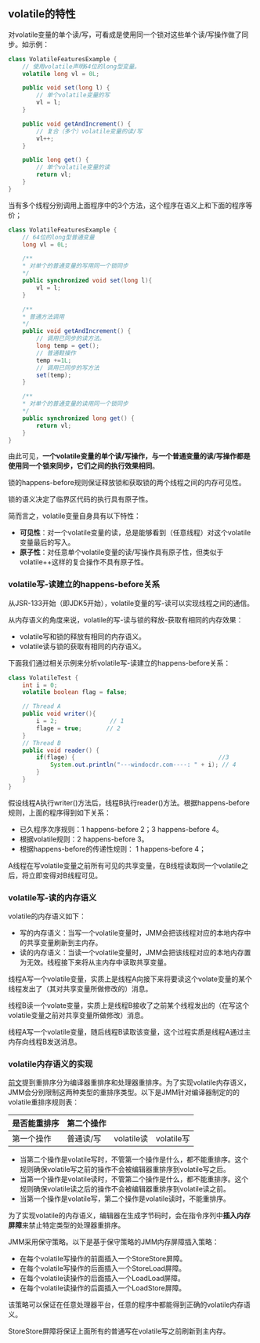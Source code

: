 ## volatile的特性

对volatile变量的单个读/写，可看成是使用同一个锁对这些单个读/写操作做了同步。如示例：

```java
class VolatileFeaturesExample {
    // 使用volatile声明64位的long型变量。
    volatile long vl = 0L;

    public void set(long l) {
        // 单个volatile变量的写
        vl = l;
    }

    public void getAndIncrement() {
        // 复合（多个）volatile变量的读/写
        vl++;
    }

    public long get() {
        // 单个volatile变量的读
        return vl;
    }
}
```
当有多个线程分别调用上面程序中的3个方法，这个程序在语义上和下面的程序等价；
```java
class VolatileFeaturesExample {
    // 64位的long型普通变量
    long vl = 0L;

    /**
    * 对单个的普通变量的写用同一个锁同步
    */
    public synchronized void set(long l){
        vl = l;
    }

    /**
    * 普通方法调用
    */
    public void getAndIncrement() {
        // 调用已同步的读方法。
        long temp = get();
        // 普通鞋操作
        temp +=1L;
        // 调用已同步的写方法
        set(temp);
    }

    /**
    * 对单个的普通变量的读用同一个锁同步
    */
    public synchronized long get() {
        return vl;
    }
}
```

由此可见，**一个volatile变量的单个读/写操作，与一个普通变量的读/写操作都是使用同一个锁来同步，它们之间的执行效果相同**。

锁的happens-before规则保证释放锁和获取锁的两个线程之间的内存可见性。

锁的语义决定了临界区代码的执行具有原子性。

简而言之，volatile变量自身具有以下特性：
- **可见性**：对一个volatile变量的读，总是能够看到（任意线程）对这个volatile变量最后的写入。
- **原子性**：对任意单个volatile变量的读/写操作具有原子性，但类似于volatile++这样的复合操作不具有原子性。

### volatile写-读建立的happens-before关系

从JSR-133开始（即JDK5开始），volatile变量的写-读可以实现线程之间的通信。

从内存语义的角度来说，volatile的写-读与锁的释放-获取有相同的内存效果：

- volatile写和锁的释放有相同的内存语义。
- volatile读与锁的获取有相同的内存语义。

下面我们通过相关示例来分析volatile写-读建立的happens-before关系：
```java
class VolatileTest {
    int i = 0;
    volatile boolean flag = false;

    // Thread A
    public void writer(){
        i = 2;               // 1   
        flage = true;       // 2
    }
    // Thread B
    public void reader() {
        if(flage) {                                         //3
            System.out.println("---windocdr.com----: " + i); // 4
        }
    }
}
```
假设线程A执行writer()方法后，线程B执行reader()方法。根据happens-before规则，上面的程序得到如下关系：

- 已久程序次序规则：1 happens-before 2；3 happens-before 4。
- 根据volatile规则：2 happens-before 3。
- 根据happens-before的传递性规则： 1 happens-before 4；

A线程在写volatile变量之前所有可见的共享变量，在B线程读取同一个volatile之后，将立即变得对B线程可见。

### volatile写-读的内存语义

volatile的内存语义如下：
- 写的内存语义：当写一个volatile变量时，JMM会把该线程对应的本地内存中的共享变量刷新到主内存。
- 读的内存语义：当读一个volatile变量时，JMM会把该线程对应的本地内存置为无效。线程接下来将从主内存中读取共享变量。

线程A写一个volatile变量，实质上是线程A向接下来将要读这个volate变量的某个线程发出了（其对共享变量所做修改的）消息。

线程B读一个volate变量，实质上是线程B接收了之前某个线程发出的（在写这个volatile变量之前对共享变量所做修改）消息。

线程A写一个volatile变量，随后线程B读取该变量，这个过程实质是线程A通过主内存向线程B发送消息。

### volatile内存语义的实现

[前文](https://windcoder.com/bingfaxuexibiji05-zhongpaixu)提到重排序分为编译器重排序和处理器重排序。为了实现volatile内存语义，JMM会分别限制这两种类型的重排序类型。以下是JMM针对编译器制定的的volatile重排序规则表：

|是否能重排序|第二个操作|||
|---|---|---|---|
|第一个操作|普通读/写|volatile读|volatile写|

- 当第二个操作是volatile写时，不管第一个操作是什么，都不能重排序。这个规则确保volatile写之前的操作不会被编辑器重排序到volatile写之后。
- 当第一个操作是volatile读时，不管第二个操作是什么，都不能重排序。这个规则确保volatile读之后的操作不会被编辑器重排序到volatile读之前。
- 当第一个操作是volatile写，第二个操作是volatile读时，不能重排序。

为了实现volatile的内存语义，编辑器在生成字节码时，会在指令序列中**插入内存屏障**来禁止特定类型的处理器重排序。

JMM采用保守策略。以下是基于保守策略的JMM内存屏障插入策略：

- 在每个volatile写操作的前面插入一个StoreStore屏障。
- 在每个volatile写操作的后面插入一个StoreLoad屏障。
- 在每个volatile读操作的后面插入一个LoadLoad屏障。
- 在每个volatile读操作的后面插入一个LoadStore屏障。

该策略可以保证在任意处理器平台，任意的程序中都能得到正确的volatile内存语义。

StoreStore屏障将保证上面所有的普通写在volatile写之前刷新到主内存。
